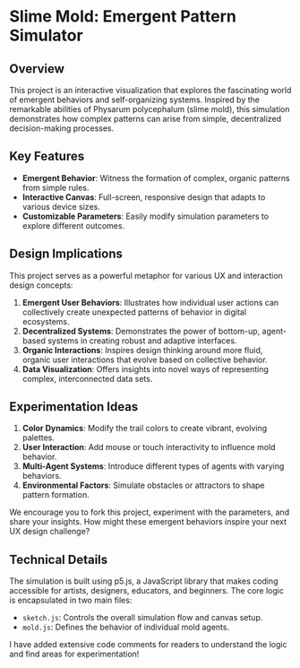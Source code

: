 # Slime Mold: Emergent Pattern Simulator

## Overview

This project is an interactive visualization that explores the fascinating world of emergent behaviors and self-organizing systems. Inspired by the remarkable abilities of Physarum polycephalum (slime mold), this simulation demonstrates how complex patterns can arise from simple, decentralized decision-making processes.

## Key Features

- **Emergent Behavior**: Witness the formation of complex, organic patterns from simple rules.
- **Interactive Canvas**: Full-screen, responsive design that adapts to various device sizes.
- **Customizable Parameters**: Easily modify simulation parameters to explore different outcomes.

## Design Implications

This project serves as a powerful metaphor for various UX and interaction design concepts:

1. **Emergent User Behaviors**: Illustrates how individual user actions can collectively create unexpected patterns of behavior in digital ecosystems.
2. **Decentralized Systems**: Demonstrates the power of bottom-up, agent-based systems in creating robust and adaptive interfaces.
3. **Organic Interactions**: Inspires design thinking around more fluid, organic user interactions that evolve based on collective behavior.
4. **Data Visualization**: Offers insights into novel ways of representing complex, interconnected data sets.

## Experimentation Ideas

1. **Color Dynamics**: Modify the trail colors to create vibrant, evolving palettes.
2. **User Interaction**: Add mouse or touch interactivity to influence mold behavior.
3. **Multi-Agent Systems**: Introduce different types of agents with varying behaviors.
4. **Environmental Factors**: Simulate obstacles or attractors to shape pattern formation.

We encourage you to fork this project, experiment with the parameters, and share your insights. How might these emergent behaviors inspire your next UX design challenge?

## Technical Details

The simulation is built using p5.js, a JavaScript library that makes coding accessible for artists, designers, educators, and beginners. The core logic is encapsulated in two main files:

- `sketch.js`: Controls the overall simulation flow and canvas setup.
- `mold.js`: Defines the behavior of individual mold agents.

I have added extensive code comments for readers to understand the logic and find areas for experimentation!